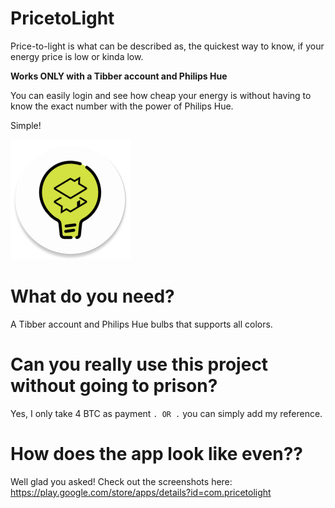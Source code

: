 # PricetoLight

Price-to-light is what can be described as, the quickest way to know, if your energy price is low or kinda low. 

**Works ONLY with a Tibber account and Philips Hue**

You can easily login and see how cheap your energy is without having to know the exact number with the power of Philips Hue. 

Simple!

![Price-To-Light](https://github.com/Akshshr/PricetoLight/blob/master/app/src/main/res/mipmap-xxxhdpi/ic_launcher_round.png)


# What do you need? 
A Tibber account and Philips Hue bulbs that supports all colors.


# Can you really use this project without going to prison? 
Yes, I only take 4 BTC as payment ``` . OR . ``` you can simply add my reference.


# How does the app look like even??
Well glad you asked! Check out the screenshots here: https://play.google.com/store/apps/details?id=com.pricetolight 


